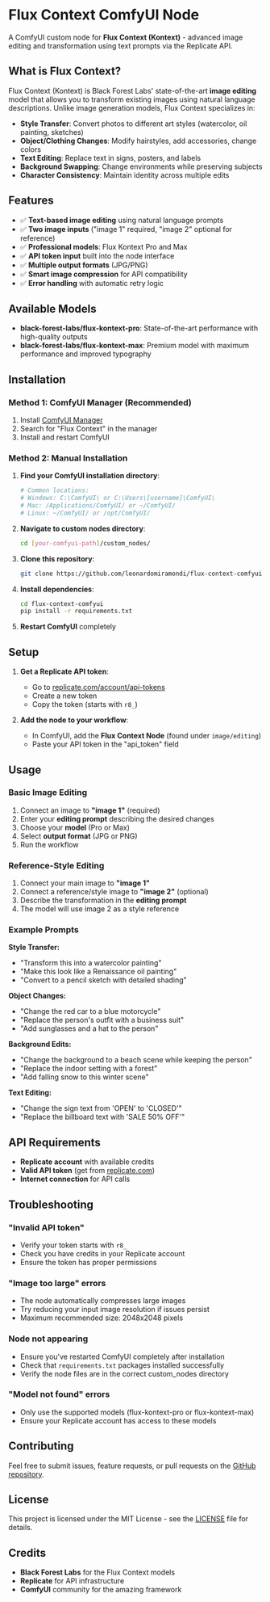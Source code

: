 # Flux Context ComfyUI Node

A ComfyUI custom node for **Flux Context (Kontext)** - advanced image editing and transformation using text prompts via the Replicate API.

## What is Flux Context?

Flux Context (Kontext) is Black Forest Labs' state-of-the-art **image editing** model that allows you to transform existing images using natural language descriptions. Unlike image generation models, Flux Context specializes in:

- **Style Transfer**: Convert photos to different art styles (watercolor, oil painting, sketches)
- **Object/Clothing Changes**: Modify hairstyles, add accessories, change colors  
- **Text Editing**: Replace text in signs, posters, and labels
- **Background Swapping**: Change environments while preserving subjects
- **Character Consistency**: Maintain identity across multiple edits

## Features

- ✅ **Text-based image editing** using natural language prompts
- ✅ **Two image inputs** ("image 1" required, "image 2" optional for reference)
- ✅ **Professional models**: Flux Kontext Pro and Max
- ✅ **API token input** built into the node interface
- ✅ **Multiple output formats** (JPG/PNG)
- ✅ **Smart image compression** for API compatibility
- ✅ **Error handling** with automatic retry logic

## Available Models

- **black-forest-labs/flux-kontext-pro**: State-of-the-art performance with high-quality outputs
- **black-forest-labs/flux-kontext-max**: Premium model with maximum performance and improved typography

## Installation

### Method 1: ComfyUI Manager (Recommended)
1. Install [ComfyUI Manager](https://github.com/ltdrdata/ComfyUI-Manager)
2. Search for "Flux Context" in the manager
3. Install and restart ComfyUI

### Method 2: Manual Installation

1. **Find your ComfyUI installation directory**:
   ```bash
   # Common locations:
   # Windows: C:\ComfyUI\ or C:\Users\[username]\ComfyUI\
   # Mac: /Applications/ComfyUI/ or ~/ComfyUI/
   # Linux: ~/ComfyUI/ or /opt/ComfyUI/
   ```

2. **Navigate to custom nodes directory**:
   ```bash
   cd [your-comfyui-path]/custom_nodes/
   ```

3. **Clone this repository**:
   ```bash
   git clone https://github.com/leonardomiramondi/flux-context-comfyui.git
   ```

4. **Install dependencies**:
   ```bash
   cd flux-context-comfyui
   pip install -r requirements.txt
   ```

5. **Restart ComfyUI** completely

## Setup

1. **Get a Replicate API token**:
   - Go to [replicate.com/account/api-tokens](https://replicate.com/account/api-tokens)
   - Create a new token
   - Copy the token (starts with `r8_`)

2. **Add the node to your workflow**:
   - In ComfyUI, add the **Flux Context Node** (found under `image/editing`)
   - Paste your API token in the "api_token" field

## Usage

### Basic Image Editing
1. Connect an image to **"image 1"** (required)
2. Enter your **editing prompt** describing the desired changes
3. Choose your **model** (Pro or Max)
4. Select **output format** (JPG or PNG)
5. Run the workflow

### Reference-Style Editing  
1. Connect your main image to **"image 1"**
2. Connect a reference/style image to **"image 2"** (optional)
3. Describe the transformation in the **editing prompt**
4. The model will use image 2 as a style reference

### Example Prompts

**Style Transfer:**
- "Transform this into a watercolor painting"
- "Make this look like a Renaissance oil painting"
- "Convert to a pencil sketch with detailed shading"

**Object Changes:**
- "Change the red car to a blue motorcycle"
- "Replace the person's outfit with a business suit"
- "Add sunglasses and a hat to the person"

**Background Edits:**
- "Change the background to a beach scene while keeping the person"
- "Replace the indoor setting with a forest"
- "Add falling snow to this winter scene"

**Text Editing:**
- "Change the sign text from 'OPEN' to 'CLOSED'"
- "Replace the billboard text with 'SALE 50% OFF'"

## API Requirements

- **Replicate account** with available credits
- **Valid API token** (get from [replicate.com](https://replicate.com/account/api-tokens))
- **Internet connection** for API calls

## Troubleshooting

### "Invalid API token"
- Verify your token starts with `r8_`
- Check you have credits in your Replicate account
- Ensure the token has proper permissions

### "Image too large" errors
- The node automatically compresses large images
- Try reducing your input image resolution if issues persist
- Maximum recommended size: 2048x2048 pixels

### Node not appearing
- Ensure you've restarted ComfyUI completely after installation
- Check that `requirements.txt` packages installed successfully
- Verify the node files are in the correct custom_nodes directory

### "Model not found" errors
- Only use the supported models (flux-kontext-pro or flux-kontext-max)
- Ensure your Replicate account has access to these models

## Contributing

Feel free to submit issues, feature requests, or pull requests on the [GitHub repository](https://github.com/leonardomiramondi/flux-context-comfyui).

## License

This project is licensed under the MIT License - see the [LICENSE](LICENSE) file for details.

## Credits

- **Black Forest Labs** for the Flux Context models
- **Replicate** for API infrastructure  
- **ComfyUI** community for the amazing framework 